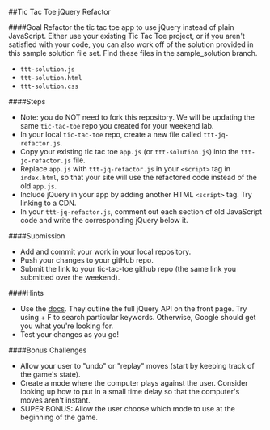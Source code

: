 ##Tic Tac Toe jQuery Refactor

####Goal
Refactor the tic tac toe app to use jQuery instead of plain JavaScript.  Either use your existing Tic Tac Toe project, or if you aren't satisfied with your code, you can also work off of the solution provided in this sample solution file set.  Find these files in the sample_solution branch.
* `ttt-solution.js`
* `ttt-solution.html`
* `ttt-solution.css`

####Steps
* Note: you do NOT need to fork this repository. We will be updating the same `tic-tac-toe` repo you created for your weekend lab.
* In your local `tic-tac-toe` repo, create a new file called `ttt-jq-refactor.js`.
* Copy your existing tic tac toe `app.js` (or `ttt-solution.js`) into the `ttt-jq-refactor.js` file. 
* Replace `app.js` with `ttt-jq-refactor.js` in your `<script>` tag in  `index.html`, so that your site will use the refactored code instead of the old `app.js`.
* Include jQuery in your app by adding another HTML `<script>` tag. Try linking to a CDN.
* In your `ttt-jq-refactor.js`, comment out each section of old JavaScript code and write the corresponding jQuery below it. 

####Submission
* Add and commit your work in your local repository.
* Push your changes to your gitHub repo.
* Submit the link to your tic-tac-toe github repo (the same link you submitted over the weekend).

####Hints
* Use the [docs](https://api.jquery.com/). They outline the full jQuery API on the front page. Try using <ctrl> + F to search particular keywords. Otherwise, Google should get you what you're looking for.
* Test your changes as you go!

####Bonus Challenges
* Allow your user to "undo" or "replay" moves (start by keeping track of the game's state).
* Create a mode where the computer plays against the user. Consider looking up how to put in a small time delay so that the computer's moves aren't instant.
* SUPER BONUS: Allow the user choose which mode to use at the beginning of the game.
